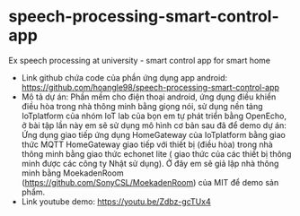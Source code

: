 # speech-processing-smart-control-app
Ex speech processing at university - smart control app for smart home
- Link github chứa code của phần ứng dụng app android: https://github.com/hoangle98/speech-processing-smart-control-app
- Mô tả dự án: Phần mềm cho điện thoại android, ứng dụng điều khiển điều hòa trong nhà thông minh bằng giọng nói, sử dụng nền tảng IoTplatform của nhóm IoT lab của bọn em tự phát triển bằng OpenEcho, ở bài tập lần này em sẽ sử dụng mô hình cơ bản sau đâ để demo dự án: 
Ứng dụng giao tiếp ứng dụng HomeGateway của IoTplatform bằng giao thức MQTT
HomeGateway giao tiếp với thiết bị (điều hòa) trong nhà thông minh bằng giao thức echonet lite ( giao thức của các thiết bị thông minh được các công ty Nhật sử dụng). 
Ở đây em sẽ giả lập nhà thông minh bằng  MoekadenRoom (https://github.com/SonyCSL/MoekadenRoom) của MIT để demo sản phẩm. 
- Link youtube demo: https://youtu.be/Zdbz-gcTUx4
